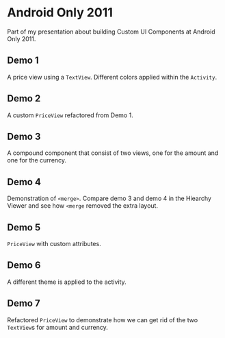 # Android Only 2011

Part of my presentation about building Custom UI Components at Android Only
2011.

## Demo 1

A price view using a `TextView`. Different colors applied within the `Activity`.

## Demo 2

A custom `PriceView` refactored from Demo 1.

## Demo 3

A compound component that consist of two views, one for the amount and one for
the currency.

## Demo 4

Demonstration of `<merge>`. Compare demo 3 and demo 4 in the Hiearchy Viewer
and see how `<merge` removed the extra layout.

## Demo 5

`PriceView` with custom attributes.

## Demo 6

A different theme is applied to the activity.

## Demo 7

Refactored `PriceView` to demonstrate how we can get rid of the two `TextView`s
for amount and currency.